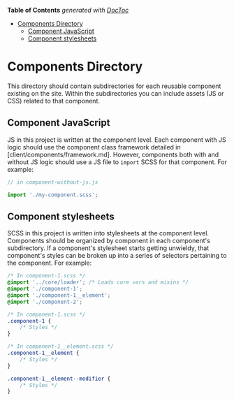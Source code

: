 <!-- START doctoc generated TOC please keep comment here to allow auto update -->
<!-- DON'T EDIT THIS SECTION, INSTEAD RE-RUN doctoc TO UPDATE -->
**Table of Contents**  *generated with [DocToc](https://github.com/thlorenz/doctoc)*

- [Components Directory](#components-directory)
  - [Component JavaScript](#component-javascript)
  - [Component stylesheets](#component-stylesheets)

<!-- END doctoc generated TOC please keep comment here to allow auto update -->

# Components Directory

This directory should contain subdirectories for each reusable component existing on the site. Within the subdirectories you can include assets (JS or CSS) related to that component.

## Component JavaScript

JS in this project is written at the component level. Each component with JS logic should use the component class framework detailed in [client/components/framework.md]. However, components both with and without JS logic should use a JS file to `import` SCSS for that component. For example:

```javascript
// in component-without-js.js

import './my-component.scss';
```

## Component stylesheets

SCSS in this project is written into stylesheets at the component level. Components should be organized by component in each component's subdirectory. If a component's stylesheet starts getting unwieldy, that component's styles can be broken up into a series of selectors pertaining to the component. For example:

```css
/* In component-1.scss */
@import '../core/loader'; /* Loads core vars and mixins */
@import './component-1';
@import './component-1__element';
@import './component-2';
```
```scss
/* In component-1.scss */
.component-1 {
	/* Styles */
}
```
```scss
/* In component-1__element.scss */
.component-1__element {
	/* Styles */
}

.component-1__element--modifier {
	/* Styles */
}
```

